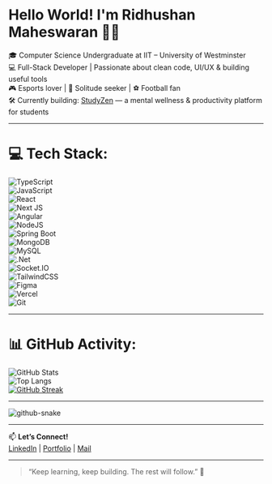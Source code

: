 # Hello World! I'm Ridhushan Maheswaran 👋🏽  
🎓 Computer Science Undergraduate at IIT – University of Westminster  
💻 Full-Stack Developer | Passionate about clean code, UI/UX & building useful tools  
🎮 Esports lover | 🧘 Solitude seeker | ⚽ Football fan  
🛠 Currently building: [StudyZen](https://github.com/ridhushan007/StudyZen-Sdgp-) — a mental wellness & productivity platform for students  


---

# 💻 Tech Stack:

![TypeScript](https://img.shields.io/badge/typescript-%23007ACC.svg?style=for-the-badge&logo=typescript&logoColor=white)  
![JavaScript](https://img.shields.io/badge/javascript-%23F7DF1E.svg?style=for-the-badge&logo=javascript&logoColor=black)  
![React](https://img.shields.io/badge/react-%2320232a.svg?style=for-the-badge&logo=react&logoColor=%2361DAFB)  
![Next JS](https://img.shields.io/badge/Next-black?style=for-the-badge&logo=next.js&logoColor=white)  
![Angular](https://img.shields.io/badge/angular-%23DD0031.svg?style=for-the-badge&logo=angular&logoColor=white)  
![NodeJS](https://img.shields.io/badge/node.js-6DA55F?style=for-the-badge&logo=node.js&logoColor=white)  
![Spring Boot](https://img.shields.io/badge/springboot-%236DB33F.svg?style=for-the-badge&logo=springboot&logoColor=white)  
![MongoDB](https://img.shields.io/badge/MongoDB-%234ea94b.svg?style=for-the-badge&logo=mongodb&logoColor=white)  
![MySQL](https://img.shields.io/badge/MySQL-%2300f.svg?style=for-the-badge&logo=mysql&logoColor=white)  
![.Net](https://img.shields.io/badge/.NET-5C2D91?style=for-the-badge&logo=.net&logoColor=white)  
![Socket.IO](https://img.shields.io/badge/socket.io-%23000000.svg?style=for-the-badge&logo=socket.io&logoColor=white)  
![TailwindCSS](https://img.shields.io/badge/tailwindcss-%2338B2AC.svg?style=for-the-badge&logo=tailwind-css&logoColor=white)  
![Figma](https://img.shields.io/badge/figma-%23F24E1E.svg?style=for-the-badge&logo=figma&logoColor=white)  
![Vercel](https://img.shields.io/badge/vercel-%23000000.svg?style=for-the-badge&logo=vercel&logoColor=white)  
![Git](https://img.shields.io/badge/git-%23F05033.svg?style=for-the-badge&logo=git&logoColor=white)  

---

# 📊 GitHub Activity:

![GitHub Stats](https://github-readme-stats.vercel.app/api?username=ridhushan&show_icons=true&theme=transparent)  
![Top Langs](https://github-readme-stats.vercel.app/api/top-langs/?username=ridhushan&layout=compact&theme=transparent)  
[![GitHub Streak](https://streak-stats.demolab.com?user=ridhushan&theme=default)](https://git.io/streak-stats)

---

<picture>
  <source media="(prefers-color-scheme: dark)" srcset="https://raw.githubusercontent.com/ridhushan/ridhushan/output/github-snake-dark.svg" />
  <source media="(prefers-color-scheme: light)" srcset="https://raw.githubusercontent.com/ridhushan/ridhushan/output/github-snake.svg" />
  <img alt="github-snake" src="https://raw.githubusercontent.com/ridhushan/ridhushan/output/github-snake.svg" />
</picture>

---

📫 **Let’s Connect!**  
[LinkedIn](https://linkedin.com/in/yourname) | [Portfolio](https://yourwebsite.com) | [Mail](mailto:youremail@gmail.com)

---

> “Keep learning, keep building. The rest will follow.” 🚀

